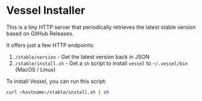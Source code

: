 # Vessel Installer

This is a tiny HTTP server that periodically retrieves the latest stable version based on GitHub Releases.

It offers just a few HTTP endpoints:

1. `/stable/version` - Get the latest version back in JSON
2. `/stable/install.sh` - Get a `sh` script to install `vessel` to `~/.vessel/bin` (MacOS / Linux)

To install Vessel, you can run this script:

```bash
curl <hostname>/stable/install.sh | sh
```
